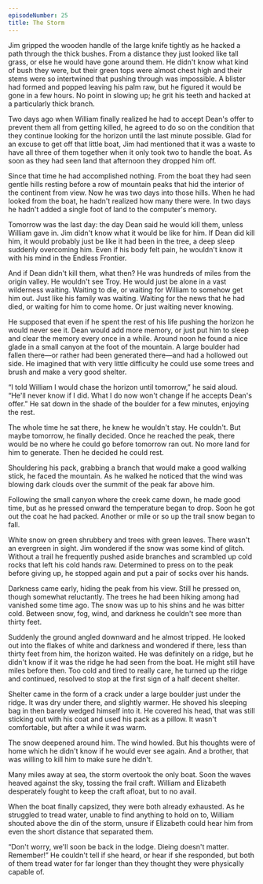 ```yaml
---
episodeNumber: 25
title: The Storm
---
```



Jim gripped the wooden handle of the large knife tightly as he hacked a path through the thick bushes. From a distance they just looked like tall grass, or else he would have gone around them. He didn't know what kind of bush they were, but their green tops were almost chest high and their stems were so intertwined that pushing through was impossible. A blister had formed and popped leaving his palm raw, but he figured it would be gone in a few hours. No point in slowing up; he grit his teeth and hacked at a particularly thick branch.

Two days ago when William finally realized he had to accept Dean's offer to prevent them all from getting killed, he agreed to do so on the condition that they continue looking for the horizon until the last minute possible. Glad for an excuse to get off that little boat, Jim had mentioned that it was a waste to have all three of them together when it only took two to handle the boat. As soon as they had seen land that afternoon they dropped him off.

Since that time he had accomplished nothing. From the boat they had seen gentle hills resting before a row of mountain peaks that hid the interior of the continent from view. Now he was two days into those hills. When he had looked from the boat, he hadn't realized how many there were. In two days he hadn't added a single foot of land to the computer's memory.

Tomorrow was the last day: the day Dean said he would kill them, unless William gave in. Jim didn't know what it would be like for him. If Dean did kill him, it would probably just be like it had been in the tree, a deep sleep suddenly overcoming him. Even if his body felt pain, he wouldn't know it with his mind in the Endless Frontier.

And if Dean didn't kill them, what then? He was hundreds of miles from the origin valley. He wouldn't see Troy. He would just be alone in a vast wilderness waiting. Waiting to die, or waiting for William to somehow get him out. Just like his family was waiting. Waiting for the news that he had died, or waiting for him to come home. Or just waiting never knowing.

He supposed that even if he spent the rest of his life pushing the horizon he would never see it. Dean would add more memory, or just put him to sleep and clear the memory every once in a while.  Around noon he found a nice glade in a small canyon at the foot of the mountain. A large boulder had fallen there—or rather had been generated there—and had a hollowed out side. He imagined that with very little difficulty he could use some trees and brush and make a very good shelter.

“I told William I would chase the horizon until tomorrow,” he said aloud. “He'll never know if I did. What I do now won't change if he accepts Dean's offer.” He sat down in the shade of the boulder for a few minutes, enjoying the rest.

The whole time he sat there, he knew he wouldn't stay. He couldn't. But maybe tomorrow, he finally decided. Once he reached the peak, there would be no where he could go before tomorrow ran out. No more land for him to generate. Then he decided he could rest.

Shouldering his pack, grabbing a branch that would make a good walking stick, he faced the mountain. As he walked he noticed that the wind was blowing dark clouds over the summit of the peak far above him.

Following the small canyon where the creek came down, he made good time, but as he pressed onward the temperature began to drop. Soon he got out the coat he had packed. Another or mile or so up the trail snow began to fall.

White snow on green shrubbery and trees with green leaves. There wasn't an evergreen in sight. Jim wondered if the snow was some kind of glitch. Without a trail he frequently pushed aside branches and scrambled up cold rocks that left his cold hands raw. Determined to press on to the peak before giving up, he stopped again and put a pair of socks over his hands.

Darkness came early, hiding the peak from his view. Still he pressed on, though somewhat reluctantly. The trees he had been hiking among had vanished some time ago. The snow was up to his shins and he was bitter cold. Between snow, fog, wind, and darkness he couldn't see more than thirty feet.

Suddenly the ground angled downward and he almost tripped. He looked out into the flakes of white and darkness and wondered if there, less than thirty feet from him, the horizon waited. He was definitely on a ridge, but he didn't know if it was the ridge he had seen from the boat. He might still have miles before then. Too cold and tired to really care, he turned up the ridge and continued, resolved to stop at the first sign of a half decent shelter.

Shelter came in the form of a crack under a large boulder just under the ridge. It was dry under there, and slightly warmer. He shoved his sleeping bag in then barely wedged himself into it. He covered his head, that was still sticking out with his coat and used his pack as a pillow. It wasn't comfortable, but after a while it was warm.

The snow deepened around him. The wind howled. But his thoughts were of home which he didn't know if he would ever see again. And a brother, that was willing to kill him to make sure he didn't.


Many miles away at sea, the storm overtook the only boat. Soon the waves heaved against the sky, tossing the frail craft. William and Elizabeth desperately fought to keep the craft afloat, but to no avail.

When the boat finally capsized, they were both already exhausted. As he struggled to tread water, unable to find anything to hold on to, William shouted above the din of the storm, unsure if Elizabeth could hear him from even the short distance that separated them.

“Don't worry, we'll soon be back in the lodge. Dieing doesn't matter. Remember!” He couldn't tell if she heard, or hear if she responded, but both of them tread water for far longer than they thought they were physically capable of.
